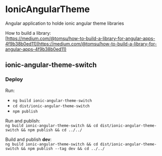 # IonicAngularTheme

Angular application to holde ionic angular theme libraries

How to build a library:  
[https://medium.com/@tomsu/how-to-build-a-library-for-angular-apps-4f9b38b0ed11](https://medium.com/@tomsu/how-to-build-a-library-for-angular-apps-4f9b38b0ed11)

## ionic-angular-theme-switch

### Deploy 
Run:
- `ng build ionic-angular-theme-switch`
- `cd dist/ionic-angular-theme-switch`
- `npm publish`

Run and publish:  
`ng build ionic-angular-theme-switch && cd dist/ionic-angular-theme-switch && npm publish && cd ../../`

Build and publish **dev**:  
`ng build ionic-angular-theme-switch && cd dist/ionic-angular-theme-switch && npm publish --tag dev && cd ../../`
